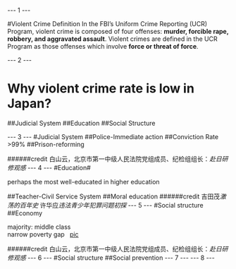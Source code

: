 --- 1 ---


#Violent Crime
Definition
In the FBI’s Uniform Crime Reporting (UCR) Program, violent crime is composed of four offenses: **murder, forcible rape, robbery, and aggravated assault**. Violent crimes are defined in the UCR Program as those offenses which involve **force or threat of force**.

--- 2 ---
# Why violent crime rate is low in Japan?
##Judicial System
##Education
##Social Structure


--- 3 ---
#Judicial System
##Police-Immediate action
##Conviction Rate >99%
##Prison-reforming

######credit 白山云，北京市第一中级人民法院党组成员、纪检组组长：*赴日研修观感*
--- 4 ---
#Education#

perhaps the most well-educated in higher education  

##Teacher-Civil Service System
##Moral education
######credit 吉田茂*激荡的百年史* 许华应*违法青少年犯罪问题初探*
--- 5 ---
#Social structure
##Economy  

majority: middle class  
narrow poverty gap  
[pic](https://pic1.zhimg.com/80d93447b36e9b6aaeb8695964e38604_b.png)

######credit 白山云，北京市第一中级人民法院党组成员、纪检组组长：*赴日研修观感*
--- 6 ---
#Social structure
##Social prevention
--- 7 ---
--- 8 ---

